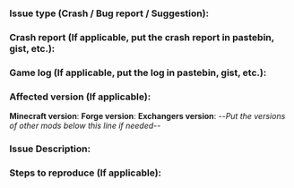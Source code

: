### Issue type (Crash / Bug report / Suggestion):


### Crash report (If applicable, **put the crash report in pastebin, gist, etc.**):


### Game log (If applicable, **put the log in pastebin, gist, etc.**):


### Affected version (If applicable):
**Minecraft version**:
**Forge version**:
**Exchangers version**:
--*Put the versions of other mods below this line if needed*--

### Issue Description:


### Steps to reproduce (If applicable):

